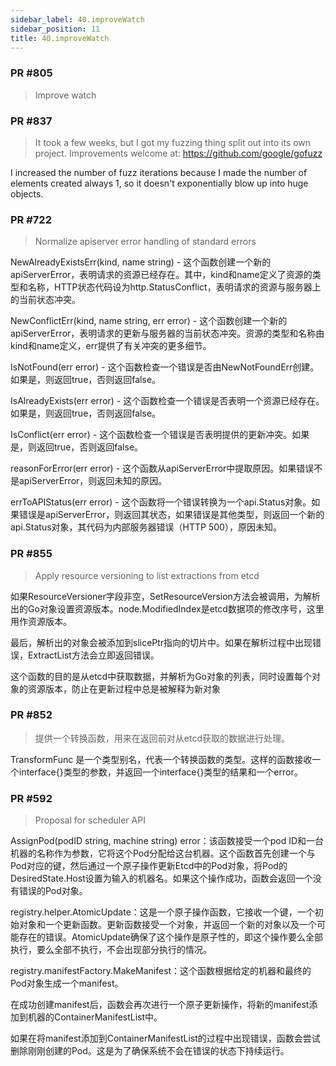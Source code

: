 ```yaml
---
sidebar_label: 40.improveWatch
sidebar_position: 11
title: 40.improveWatch
---
```



### PR #805 
> Improve watch

### PR #837
> It took a few weeks, but I got my fuzzing thing split out into its own project. Improvements welcome at: https://github.com/google/gofuzz

I increased the number of fuzz iterations because I made the number of elements created always 1, so it doesn't exponentially blow up into huge objects.

### PR #722
> Normalize apiserver error handling of standard errors

NewAlreadyExistsErr(kind, name string) - 这个函数创建一个新的apiServerError，表明请求的资源已经存在。其中，kind和name定义了资源的类型和名称，HTTP状态代码设为http.StatusConflict，表明请求的资源与服务器上的当前状态冲突。

NewConflictErr(kind, name string, err error) - 这个函数创建一个新的apiServerError，表明请求的更新与服务器的当前状态冲突。资源的类型和名称由kind和name定义，err提供了有关冲突的更多细节。

IsNotFound(err error) - 这个函数检查一个错误是否由NewNotFoundErr创建。如果是，则返回true，否则返回false。

IsAlreadyExists(err error) - 这个函数检查一个错误是否表明一个资源已经存在。如果是，则返回true，否则返回false。

IsConflict(err error) - 这个函数检查一个错误是否表明提供的更新冲突。如果是，则返回true，否则返回false。

reasonForError(err error) - 这个函数从apiServerError中提取原因。如果错误不是apiServerError，则返回未知的原因。

errToAPIStatus(err error) - 这个函数将一个错误转换为一个api.Status对象。如果错误是apiServerError，则返回其状态，如果错误是其他类型，则返回一个新的api.Status对象，其代码为内部服务器错误（HTTP 500），原因未知。

### PR #855
> Apply resource versioning to list extractions from etcd


如果ResourceVersioner字段非空，SetResourceVersion方法会被调用，为解析出的Go对象设置资源版本。node.ModifiedIndex是etcd数据项的修改序号，这里用作资源版本。

最后，解析出的对象会被添加到slicePtr指向的切片中。如果在解析过程中出现错误，ExtractList方法会立即返回错误。

这个函数的目的是从etcd中获取数据，并解析为Go对象的列表，同时设置每个对象的资源版本，防止在更新过程中总是被解释为新对象

### PR #852
> 提供一个转换函数，用来在返回前对从etcd获取的数据进行处理。


TransformFunc 是一个类型别名，代表一个转换函数的类型。这样的函数接收一个interface{}类型的参数，并返回一个interface{}类型的结果和一个error。


### PR #592
> Proposal for scheduler API

AssignPod(podID string, machine string) error：该函数接受一个pod ID和一台机器的名称作为参数，它将这个Pod分配给这台机器。这个函数首先创建一个与Pod对应的键，然后通过一个原子操作更新Etcd中的Pod对象，将Pod的DesiredState.Host设置为输入的机器名。如果这个操作成功，函数会返回一个没有错误的Pod对象。

registry.helper.AtomicUpdate：这是一个原子操作函数，它接收一个键，一个初始对象和一个更新函数。更新函数接受一个对象，并返回一个新的对象以及一个可能存在的错误。AtomicUpdate确保了这个操作是原子性的，即这个操作要么全部执行，要么全部不执行，不会出现部分执行的情况。

registry.manifestFactory.MakeManifest：这个函数根据给定的机器和最终的Pod对象生成一个manifest。

在成功创建manifest后，函数会再次进行一个原子更新操作，将新的manifest添加到机器的ContainerManifestList中。

如果在将manifest添加到ContainerManifestList的过程中出现错误，函数会尝试删除刚刚创建的Pod。这是为了确保系统不会在错误的状态下持续运行。

